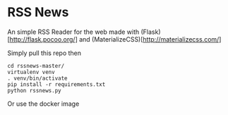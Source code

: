 # RSS News


An simple RSS Reader for the web made with (Flask)[http://flask.pocoo.org/] and (MaterializeCSS)[http://materializecss.com/]

Simply pull this repo then
```
cd rssnews-master/
virtualenv venv
. venv/bin/activate
pip install -r requirements.txt
python rssnews.py
```


Or use the docker image